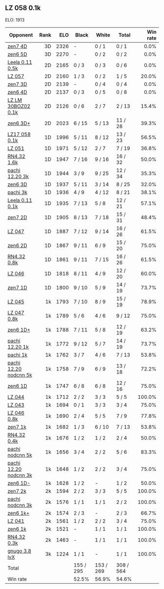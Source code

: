 ## LZ 058 0.1k ##

ELO: 1913

Opponent | Rank | ELO | Black | White | Total | Win rate
---------|-----:|----:|-------|-------|-------|-------:
[zen7 4D](zen7%204D.md) | 3D | 2326 | - | 0 / 1 | 0 / 1 | 0.0%
[zen6 5D](zen6%205D.md) | 3D | 2270 | - | 0 / 2 | 0 / 2 | 0.0%
[Leela 0.11 0.5k](Leela%200.11%200.5k.md) | 2D | 2165 | 0 / 3 | 0 / 3 | 0 / 6 | 0.0%
[LZ 057](LZ%20057.md) | 2D | 2160 | 1 / 3 | 0 / 2 | 1 / 5 | 20.0%
[zen7 3D](zen7%203D.md) | 2D | 2139 | - | 0 / 4 | 0 / 4 | 0.0%
[zen6 4D](zen6%204D.md) | 2D | 2137 | 0 / 3 | 0 / 5 | 0 / 8 | 0.0%
[LZ LM 30BOZ02 0.1k](LZ%20LM%2030BOZ02%200.1k.md) | 2D | 2126 | 0 / 6 | 2 / 7 | 2 / 13 | 15.4%
[zen6 3D+](zen6%203D+.md) | 2D | 2023 | 6 / 15 | 5 / 13 | 11 / 28 | 39.3%
[LZ17 058 0.1k](LZ17%20058%200.1k.md) | 1D | 1996 | 5 / 11 | 8 / 12 | 13 / 23 | 56.5%
[LZ 051](LZ%20051.md) | 1D | 1971 | 5 / 12 | 2 / 7 | 7 / 19 | 36.8%
[RN4.32 1.6k](RN4.32%201.6k.md) | 1D | 1947 | 7 / 16 | 9 / 16 | 16 / 32 | 50.0%
[pachi 12.20 3k](pachi%2012.20%203k.md) | 1D | 1944 | 3 / 9 | 9 / 25 | 12 / 34 | 35.3%
[zen6 3D](zen6%203D.md) | 1D | 1937 | 5 / 11 | 3 / 14 | 8 / 25 | 32.0%
[pachi 3k](pachi%203k.md) | 1D | 1936 | 4 / 9 | 4 / 12 | 8 / 21 | 38.1%
[Leela 0.11 0.1k](Leela%200.11%200.1k.md) | 1D | 1935 | 7 / 13 | 5 / 8 | 12 / 21 | 57.1%
[zen7 2D](zen7%202D.md) | 1D | 1905 | 8 / 13 | 7 / 18 | 15 / 31 | 48.4%
[LZ 047](LZ%20047.md) | 1D | 1887 | 7 / 12 | 9 / 14 | 16 / 26 | 61.5%
[zen6 2D](zen6%202D.md) | 1D | 1867 | 9 / 11 | 6 / 9 | 15 / 20 | 75.0%
[RN4.32 0.8k](RN4.32%200.8k.md) | 1D | 1861 | 9 / 11 | 7 / 15 | 16 / 26 | 61.5%
[LZ 046](LZ%20046.md) | 1D | 1818 | 8 / 11 | 4 / 9 | 12 / 20 | 60.0%
[zen7 1D](zen7%201D.md) | 1D | 1800 | 9 / 10 | 5 / 9 | 14 / 19 | 73.7%
[LZ 045](LZ%20045.md) | 1k | 1793 | 7 / 10 | 8 / 9 | 15 / 19 | 78.9%
[LZ 047 0.8k](LZ%20047%200.8k.md) | 1k | 1789 | 5 / 6 | 4 / 6 | 9 / 12 | 75.0%
[zen6 1D+](zen6%201D+.md) | 1k | 1788 | 7 / 11 | 5 / 8 | 12 / 19 | 63.2%
[pachi 12.20 1k](pachi%2012.20%201k.md) | 1k | 1772 | 9 / 12 | 5 / 7 | 14 / 19 | 73.7%
[pachi 1k](pachi%201k.md) | 1k | 1762 | 3 / 7 | 4 / 6 | 7 / 13 | 53.8%
[pachi 12.20 nodcnn 5k](pachi%2012.20%20nodcnn%205k.md) | 1k | 1758 | 7 / 9 | 6 / 9 | 13 / 18 | 72.2%
[zen6 1D](zen6%201D.md) | 1k | 1747 | 6 / 8 | 6 / 8 | 12 / 16 | 75.0%
[LZ 044](LZ%20044.md) | 1k | 1712 | 2 / 2 | 3 / 3 | 5 / 5 | 100.0%
[LZ 043](LZ%20043.md) | 1k | 1694 | 0 / 1 | 3 / 3 | 3 / 4 | 75.0%
[LZ 046 0.8k](LZ%20046%200.8k.md) | 1k | 1690 | 2 / 4 | 5 / 5 | 7 / 9 | 77.8%
[zen7 1k](zen7%201k.md) | 1k | 1682 | 1 / 3 | 6 / 10 | 7 / 13 | 53.8%
[RN4.32 0.4k](RN4.32%200.4k.md) | 1k | 1676 | 1 / 2 | 1 / 2 | 2 / 4 | 50.0%
[pachi nodcnn 5k](pachi%20nodcnn%205k.md) | 1k | 1656 | 3 / 4 | 2 / 2 | 5 / 6 | 83.3%
[pachi 12.20 nodcnn 3k](pachi%2012.20%20nodcnn%203k.md) | 1k | 1648 | 1 / 2 | 2 / 2 | 3 / 4 | 75.0%
[zen6 1D-](zen6%201D-.md) | 1k | 1628 | 1 / 2 | - | 1 / 2 | 50.0%
[zen7 2k](zen7%202k.md) | 2k | 1594 | 2 / 2 | 3 / 3 | 5 / 5 | 100.0%
[pachi nodcnn 3k](pachi%20nodcnn%203k.md) | 2k | 1576 | 1 / 1 | 1 / 1 | 2 / 2 | 100.0%
[zen6 1k+](zen6%201k+.md) | 2k | 1574 | 2 / 3 | - | 2 / 3 | 66.7%
[LZ 041](LZ%20041.md) | 2k | 1561 | 1 / 2 | 2 / 2 | 3 / 4 | 75.0%
[zen6 1k](zen6%201k.md) | 2k | 1521 | - | 1 / 1 | 1 / 1 | 100.0%
[RN4.32 0.3k](RN4.32%200.3k.md) | 2k | 1463 | - | 1 / 1 | 1 / 1 | 100.0%
[gnugo 3.8 lvX](gnugo%203.8%20lvX.md) | 3k | 1224 | 1 / 1 | - | 1 / 1 | 100.0%
Total | | | 155 / 295 | 153 / 269 | 308 / 564 | 
Win rate| | | 52.5% | 56.9% | 54.6% | 
